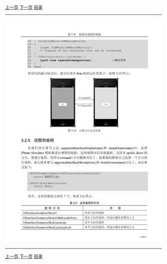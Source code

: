 [上一页](100.md) [下一页](102.md) [目录](../README.md)

***

![101](../images/101.png)

***

[上一页](100.md) [下一页](102.md) [目录](../README.md)